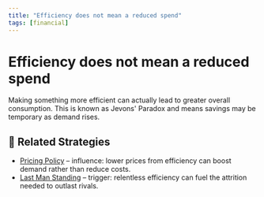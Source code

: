```yaml
---
title: "Efficiency does not mean a reduced spend"
tags: [financial]
---
```


# Efficiency does not mean a reduced spend

Making something more efficient can actually lead to greater overall consumption. This is known as Jevons' Paradox and means savings may be temporary as demand rises.

## 🔀 Related Strategies

- [Pricing Policy](/strategies/markets/pricing-policy) – influence: lower prices from efficiency can boost demand rather than reduce costs.
- [Last Man Standing](/strategies/markets/last-man-standing) – trigger: relentless efficiency can fuel the attrition needed to outlast rivals.

